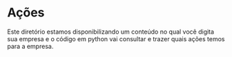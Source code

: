 # Ações
Este diretório estamos disponibilizando um conteúdo no qual você digita sua empresa e o código em python vai consultar e trazer quais ações temos para a empresa.
